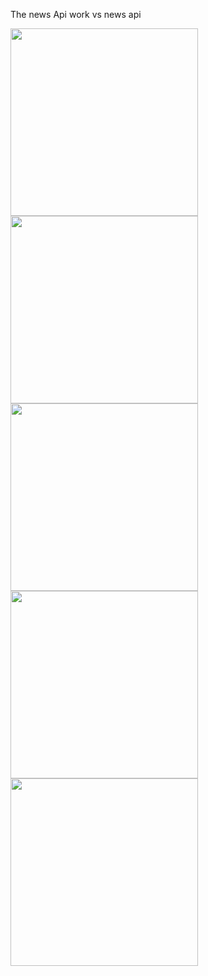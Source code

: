 The news Api
work vs news api


<img src = "https://user-images.githubusercontent.com/49244529/74224406-73989500-4cc1-11ea-86e9-187dd82a9497.png" width = "300">  <img src = "https://user-images.githubusercontent.com/49244529/74224408-74312b80-4cc1-11ea-9aae-e5f1434c4aa7.png" width = "300"> <img src = "https://user-images.githubusercontent.com/49244529/74224409-74c9c200-4cc1-11ea-8507-2e231ec486ce.png" width = "300">  <img src = "https://user-images.githubusercontent.com/49244529/74224410-74c9c200-4cc1-11ea-994a-bc1554acf369.png" width = "300"> <img src = "https://user-images.githubusercontent.com/49244529/74224411-75625880-4cc1-11ea-985e-f5963e9122ea.png" width = "300">  
